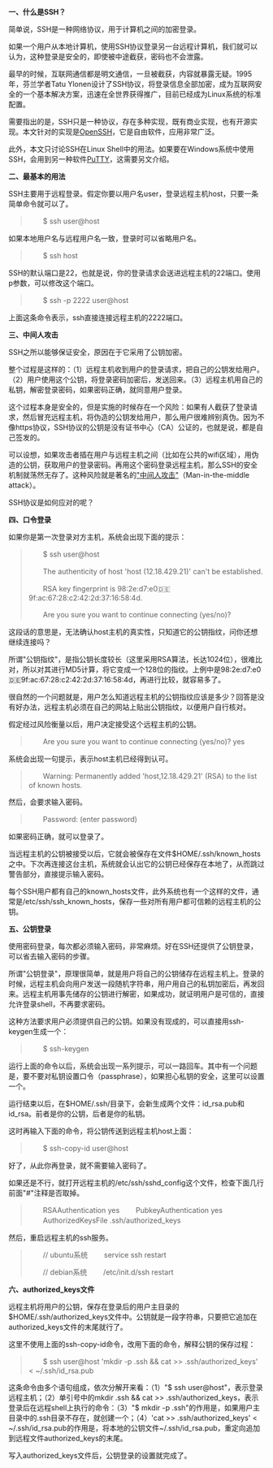 **一、什么是SSH？**

简单说，SSH是一种网络协议，用于计算机之间的加密登录。

如果一个用户从本地计算机，使用SSH协议登录另一台远程计算机，我们就可以认为，这种登录是安全的，即使被中途截获，密码也不会泄露。

最早的时候，互联网通信都是明文通信，一旦被截获，内容就暴露无疑。1995年，芬兰学者Tatu Ylonen设计了SSH协议，将登录信息全部加密，成为互联网安全的一个基本解决方案，迅速在全世界获得推广，目前已经成为Linux系统的标准配置。

需要指出的是，SSH只是一种协议，存在多种实现，既有商业实现，也有开源实现。本文针对的实现是[OpenSSH](http://www.openssh.com/)，它是自由软件，应用非常广泛。

此外，本文只讨论SSH在Linux Shell中的用法。如果要在Windows系统中使用SSH，会用到另一种软件[PuTTY](http://www.chiark.greenend.org.uk/~sgtatham/putty)，这需要另文介绍。

**二、最基本的用法**

SSH主要用于远程登录。假定你要以用户名user，登录远程主机host，只要一条简单命令就可以了。

> 　　$ ssh user@host

如果本地用户名与远程用户名一致，登录时可以省略用户名。

> 　　$ ssh host

SSH的默认端口是22，也就是说，你的登录请求会送进远程主机的22端口。使用p参数，可以修改这个端口。

> 　　$ ssh -p 2222 user@host

上面这条命令表示，ssh直接连接远程主机的2222端口。

**三、中间人攻击**

SSH之所以能够保证安全，原因在于它采用了公钥加密。

整个过程是这样的：（1）远程主机收到用户的登录请求，把自己的公钥发给用户。（2）用户使用这个公钥，将登录密码加密后，发送回来。（3）远程主机用自己的私钥，解密登录密码，如果密码正确，就同意用户登录。

这个过程本身是安全的，但是实施的时候存在一个风险：如果有人截获了登录请求，然后冒充远程主机，将伪造的公钥发给用户，那么用户很难辨别真伪。因为不像https协议，SSH协议的公钥是没有证书中心（CA）公证的，也就是说，都是自己签发的。

可以设想，如果攻击者插在用户与远程主机之间（比如在公共的wifi区域），用伪造的公钥，获取用户的登录密码。再用这个密码登录远程主机，那么SSH的安全机制就荡然无存了。这种风险就是著名的["中间人攻击"](http://en.wikipedia.org/wiki/Man-in-the-middle_attack)（Man-in-the-middle attack）。

SSH协议是如何应对的呢？

**四、口令登录**

如果你是第一次登录对方主机，系统会出现下面的提示：

> 　　$ ssh user@host
>
> 　　The authenticity of host 'host (12.18.429.21)' can't be established.
>
> 　　RSA key fingerprint is 98:2e:d7:e0:de:9f:ac:67:28:c2:42:2d:37:16:58:4d.
>
> 　　Are you sure you want to continue connecting (yes/no)?

这段话的意思是，无法确认host主机的真实性，只知道它的公钥指纹，问你还想继续连接吗？

所谓"公钥指纹"，是指公钥长度较长（这里采用RSA算法，长达1024位），很难比对，所以对其进行MD5计算，将它变成一个128位的指纹。上例中是98:2e:d7:e0:de:9f:ac:67:28:c2:42:2d:37:16:58:4d，再进行比较，就容易多了。

很自然的一个问题就是，用户怎么知道远程主机的公钥指纹应该是多少？回答是没有好办法，远程主机必须在自己的网站上贴出公钥指纹，以便用户自行核对。

假定经过风险衡量以后，用户决定接受这个远程主机的公钥。

> 　　Are you sure you want to continue connecting (yes/no)? yes

系统会出现一句提示，表示host主机已经得到认可。

> 　　Warning: Permanently added 'host,12.18.429.21' (RSA) to the list of known hosts.

然后，会要求输入密码。

> 　　Password: (enter password)

如果密码正确，就可以登录了。

当远程主机的公钥被接受以后，它就会被保存在文件$HOME/.ssh/known_hosts之中。下次再连接这台主机，系统就会认出它的公钥已经保存在本地了，从而跳过警告部分，直接提示输入密码。

每个SSH用户都有自己的known_hosts文件，此外系统也有一个这样的文件，通常是/etc/ssh/ssh_known_hosts，保存一些对所有用户都可信赖的远程主机的公钥。

**五、公钥登录**

使用密码登录，每次都必须输入密码，非常麻烦。好在SSH还提供了公钥登录，可以省去输入密码的步骤。

所谓"公钥登录"，原理很简单，就是用户将自己的公钥储存在远程主机上。登录的时候，远程主机会向用户发送一段随机字符串，用户用自己的私钥加密后，再发回来。远程主机用事先储存的公钥进行解密，如果成功，就证明用户是可信的，直接允许登录shell，不再要求密码。

这种方法要求用户必须提供自己的公钥。如果没有现成的，可以直接用ssh-keygen生成一个：

> 　　$ ssh-keygen

运行上面的命令以后，系统会出现一系列提示，可以一路回车。其中有一个问题是，要不要对私钥设置口令（passphrase），如果担心私钥的安全，这里可以设置一个。

运行结束以后，在$HOME/.ssh/目录下，会新生成两个文件：id_rsa.pub和id_rsa。前者是你的公钥，后者是你的私钥。

这时再输入下面的命令，将公钥传送到远程主机host上面：

> 　　$ ssh-copy-id user@host

好了，从此你再登录，就不需要输入密码了。

如果还是不行，就打开远程主机的/etc/ssh/sshd_config这个文件，检查下面几行前面"#"注释是否取掉。

> 　　RSAAuthentication yes
> 　　PubkeyAuthentication yes
> 　　AuthorizedKeysFile .ssh/authorized_keys

然后，重启远程主机的ssh服务。

> 　　// ubuntu系统
> 　　service ssh restart
>
> 　　// debian系统
> 　　/etc/init.d/ssh restart

**六、authorized_keys文件**

远程主机将用户的公钥，保存在登录后的用户主目录的$HOME/.ssh/authorized_keys文件中。公钥就是一段字符串，只要把它追加在authorized_keys文件的末尾就行了。

这里不使用上面的ssh-copy-id命令，改用下面的命令，解释公钥的保存过程：

> 　　$ ssh user@host 'mkdir -p .ssh && cat >> .ssh/authorized_keys' < ~/.ssh/id_rsa.pub

这条命令由多个语句组成，依次分解开来看：（1）"$ ssh user@host"，表示登录远程主机；（2）单引号中的mkdir .ssh && cat >> .ssh/authorized_keys，表示登录后在远程shell上执行的命令：（3）"$ mkdir -p .ssh"的作用是，如果用户主目录中的.ssh目录不存在，就创建一个；（4）'cat >> .ssh/authorized_keys' < ~/.ssh/id_rsa.pub的作用是，将本地的公钥文件~/.ssh/id_rsa.pub，重定向追加到远程文件authorized_keys的末尾。

写入authorized_keys文件后，公钥登录的设置就完成了。